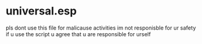 # universal.esp


pls dont use this file for malicause activities
im not responisble for ur safety
if u use the script u agree that u are responsible for urself

